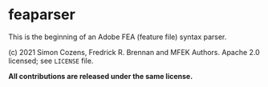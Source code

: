 # feaparser

This is the beginning of an Adobe FEA (feature file) syntax parser.

(c) 2021 Simon Cozens, Fredrick R. Brennan and MFEK Authors. Apache 2.0 licensed; see `LICENSE` file.

**All contributions are released under the same license.**
